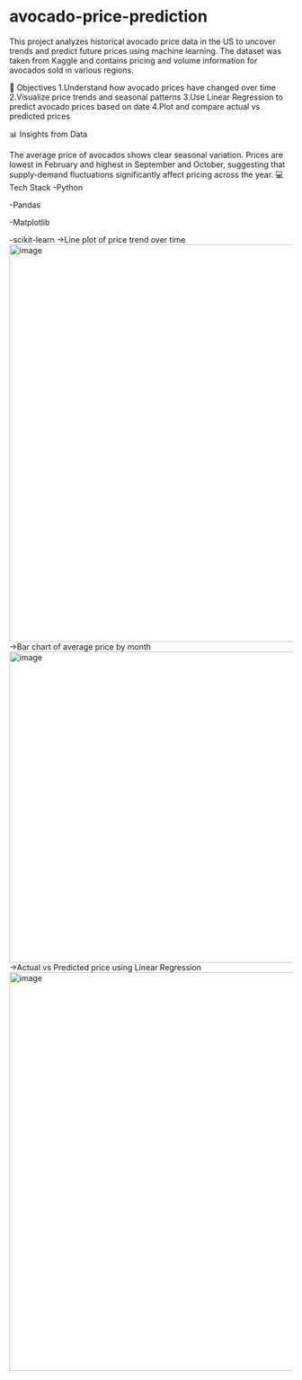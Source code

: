 # avocado-price-prediction
This project analyzes historical avocado price data in the US to uncover trends and predict future prices using machine learning. The dataset was taken from Kaggle and contains pricing and volume information for avocados sold in various regions.

🧠 Objectives 1.Understand how avocado prices have changed over time 2.Visualize price trends and seasonal patterns 3.Use Linear Regression to predict avocado prices based on date 4.Plot and compare actual vs predicted prices

📊 Insights from Data

The average price of avocados shows clear seasonal variation. Prices are lowest in February and highest in September and October, suggesting that supply-demand fluctuations significantly affect pricing across the year.
💻 Tech Stack -Python

-Pandas

-Matplotlib

-scikit-learn
->Line plot of price trend over time
<img width="1432" height="708" alt="image" src="https://github.com/user-attachments/assets/702b711b-b023-4a3e-b029-aee8c415dc37" />
->Bar chart of average price by month
<img width="756" height="554" alt="image" src="https://github.com/user-attachments/assets/3e3be456-aa02-45ee-97ce-b2100d8ac9a2" />
->Actual vs Predicted price using Linear Regression
<img width="1432" height="710" alt="image" src="https://github.com/user-attachments/assets/b477a38a-ef64-4596-82ef-1bbdbbcc74c2" />

